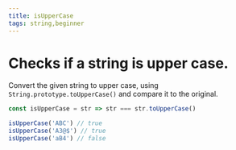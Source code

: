 ```yaml
---
title: isUpperCase
tags: string,beginner
---
```


# Checks if a string is upper case.

Convert the given string to upper case, using `String.prototype.toUpperCase()` and compare it to the original.

```js
const isUpperCase = str => str === str.toUpperCase()
```

```js
isUpperCase('ABC') // true
isUpperCase('A3@$') // true
isUpperCase('aB4') // false
```
